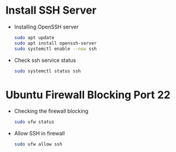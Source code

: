 # Install SSH Server

- Installing OpenSSH server
    ```bash
    sudo apt update
    sudo apt install openssh-server
    sudo systemctl enable --now ssh
    ```

- Check ssh service status
    ```bash
    sudo systemctl status ssh
    ```

# Ubuntu Firewall Blocking Port 22

- Checking the firewall blocking
    ```bash
    sudo ufw status
    ```

- Allow SSH in firewall
    ```bash
    sudo ufw allow ssh
    ```